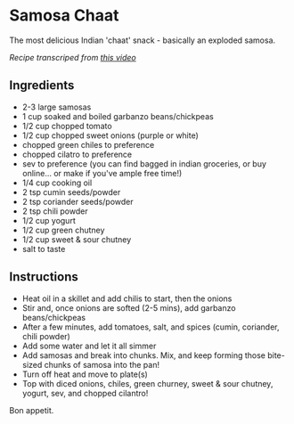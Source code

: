 # Samosa Chaat

The most delicious Indian 'chaat' snack - basically an exploded samosa.

_Recipe transcriped from [this video](https://www.youtube.com/watch?v=Fuaf2BuzGAs)_

## Ingredients
* 2-3 large samosas
* 1 cup soaked and boiled garbanzo beans/chickpeas
* 1/2 cup chopped tomato
* 1/2 cup chopped sweet onions (purple or white)
* chopped green chiles to preference 
* chopped cilatro to preference
* sev to preference (you can find bagged in indian groceries, or buy online... or make if you've ample free time!)
* 1/4 cup cooking oil
* 2 tsp cumin seeds/powder
* 2 tsp coriander seeds/powder
* 2 tsp chili powder
* 1/2 cup yogurt 
* 1/2 cup green chutney
* 1/2 cup sweet & sour chutney
* salt to taste

## Instructions
* Heat oil in a skillet and add chilis to start, then the onions
* Stir and, once onions are softed (2-5 mins), add garbanzo beans/chickpeas
* After a few minutes, add tomatoes, salt, and spices (cumin, coriander, chili powder)
* Add some water and let it all simmer
* Add samosas and break into chunks. Mix, and keep forming those bite-sized chunks of samosa into the pan!
* Turn off heat and move to plate(s)
* Top with diced onions, chiles, green churney, sweet & sour chutney, yogurt, sev, and chopped cilantro! 

Bon appetit.

